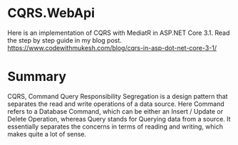 # CQRS.WebApi
Here is an implementation of CQRS with MediatR in ASP.NET Core 3.1. Read the step by step guide in my blog post.
https://www.codewithmukesh.com/blog/cqrs-in-asp-dot-net-core-3-1/

# Summary
CQRS, Command Query Responsibility Segregation is a design pattern that separates the read and write operations of a data source. Here Command refers to a Database Command, which can be either an Insert / Update or Delete Operation, whereas Query stands for Querying data from a source. It essentially separates the concerns in terms of reading and writing, which makes quite a lot of sense. 

